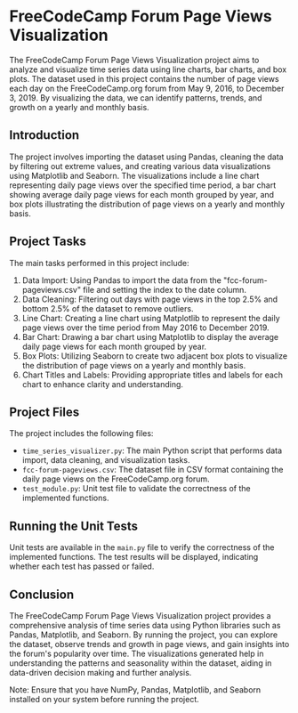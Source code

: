 # FreeCodeCamp Forum Page Views Visualization

The FreeCodeCamp Forum Page Views Visualization project aims to analyze and visualize time series data using line charts, bar charts, and box plots. The dataset used in this project contains the number of page views each day on the FreeCodeCamp.org forum from May 9, 2016, to December 3, 2019. By visualizing the data, we can identify patterns, trends, and growth on a yearly and monthly basis.

## Introduction

The project involves importing the dataset using Pandas, cleaning the data by filtering out extreme values, and creating various data visualizations using Matplotlib and Seaborn. The visualizations include a line chart representing daily page views over the specified time period, a bar chart showing average daily page views for each month grouped by year, and box plots illustrating the distribution of page views on a yearly and monthly basis.

## Project Tasks

The main tasks performed in this project include:

1. Data Import: Using Pandas to import the data from the "fcc-forum-pageviews.csv" file and setting the index to the date column.
2. Data Cleaning: Filtering out days with page views in the top 2.5% and bottom 2.5% of the dataset to remove outliers.
3. Line Chart: Creating a line chart using Matplotlib to represent the daily page views over the time period from May 2016 to December 2019.
4. Bar Chart: Drawing a bar chart using Matplotlib to display the average daily page views for each month grouped by year.
5. Box Plots: Utilizing Seaborn to create two adjacent box plots to visualize the distribution of page views on a yearly and monthly basis.
6. Chart Titles and Labels: Providing appropriate titles and labels for each chart to enhance clarity and understanding.

## Project Files

The project includes the following files:

- `time_series_visualizer.py`: The main Python script that performs data import, data cleaning, and visualization tasks.
- `fcc-forum-pageviews.csv`: The dataset file in CSV format containing the daily page views on the FreeCodeCamp.org forum.
- `test_module.py`: Unit test file to validate the correctness of the implemented functions.


## Running the Unit Tests

Unit tests are available in the `main.py` file to verify the correctness of the implemented functions. The test results will be displayed, indicating whether each test has passed or failed.

## Conclusion

The FreeCodeCamp Forum Page Views Visualization project provides a comprehensive analysis of time series data using Python libraries such as Pandas, Matplotlib, and Seaborn. By running the project, you can explore the dataset, observe trends and growth in page views, and gain insights into the forum's popularity over time. The visualizations generated help in understanding the patterns and seasonality within the dataset, aiding in data-driven decision making and further analysis.

Note: Ensure that you have NumPy, Pandas, Matplotlib, and Seaborn installed on your system before running the project. 
